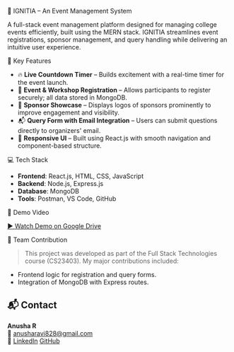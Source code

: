 🎉 IGNITIA – An Event Management System

A full-stack event management platform designed for managing college events efficiently, built using the MERN stack.
IGNITIA streamlines event registrations, sponsor management, and query handling while delivering an intuitive user experience.

🌟 Key Features

- 🔥 **Live Countdown Timer** – Builds excitement with a real-time timer for the event launch.
- 📝 **Event & Workshop Registration** – Allows participants to register securely; all data stored in MongoDB.
- 🎯 **Sponsor Showcase** – Displays logos of sponsors prominently to improve engagement and visibility.
- 📬 **Query Form with Email Integration** – Users can submit questions directly to organizers' email.
- 📡 **Responsive UI** – Built using React.js with smooth navigation and component-based structure.


 💻 Tech Stack

- **Frontend**: React.js, HTML, CSS, JavaScript  
- **Backend**: Node.js, Express.js  
- **Database**: MongoDB  
- **Tools**: Postman, VS Code, GitHub  

 🎥 Demo Video

[▶️ Watch Demo on Google Drive](https://drive.google.com/file/d/12aahlM5O9m5zKWSnhmG3lh8iM5Z5_U2s/view?usp=sharing)


 🚀 Team Contribution

> This project was developed as part of the Full Stack Technologies course (CS23403).
 My major contributions included:
- Frontend logic for registration and query forms.
- Integration of MongoDB with Express routes.
  
## 📬 Contact

**Anusha R**  
📧 anusharavi828@gmail.com  
🔗 [LinkedIn](https://www.linkedin.com/in/anusha-ravi-40b04b292) 
    [GitHub](https://github.com/AnushaRavi05)
